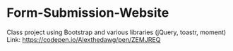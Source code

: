 # Form-Submission-Website
Class project using Bootstrap and various libraries (jQuery, toastr, moment)
Link: https://codepen.io/Alexthedawg/pen/ZEMJREQ
